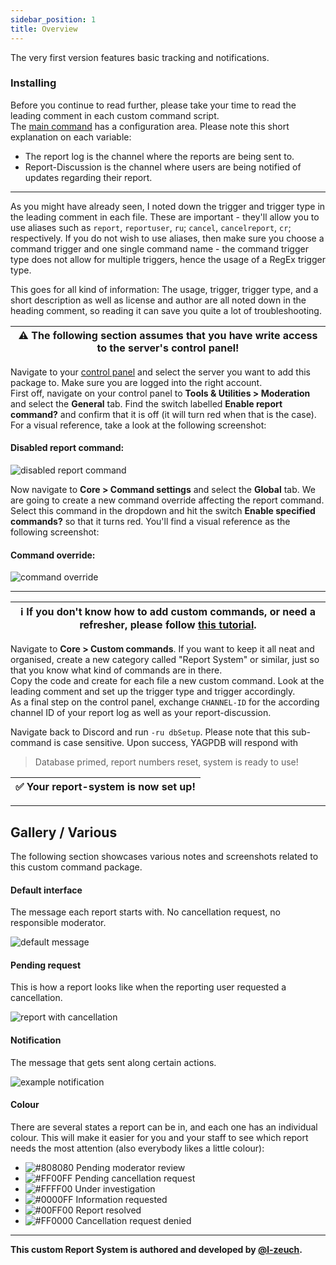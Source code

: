 ```yaml
---
sidebar_position: 1
title: Overview
---
```


The very first version features basic tracking and notifications.

### Installing

Before you continue to read further, please take your time to read the leading comment in each custom command script.  
The [main command](custom-report) has a configuration area. Please note this short explanation on each variable:

- The report log is the channel where the reports are being sent to.
- Report-Discussion is the channel where users are being notified of updates regarding their report.

---

As you might have already seen, I noted down the trigger and trigger type in the leading comment in each file.
These are important - they'll allow you to use aliases such as `report`, `reportuser`, `ru`; `cancel`, `cancelreport`, `cr`; respectively. If you do not wish to use aliases, then make sure you choose a command trigger and one single command name - the command trigger type does not allow for multiple triggers, hence the usage of a RegEx trigger type.

This goes for all kind of information: The usage, trigger, trigger type, and a short description as well as license and author are all noted down in the heading comment, so reading it can save you quite a lot of troubleshooting.

| ⚠ The following section assumes that you have write access to the server's control panel! |
| ----------------------------------------------------------------------------------------- |

Navigate to your [control panel](https://yagpdb.xyz/manage 'YAGPDB.xyz control panel') and select the server you want to add this package to. Make sure you are logged into the right account.  
First off, navigate on your control panel to **Tools & Utilities > Moderation** and select the **General** tab. Find the switch labelled **Enable report command?** and confirm that it is off (it will turn red when that is the case). For a visual reference, take a look at the following screenshot:

#### Disabled report command:

![disabled report command](https://i.imgur.com/9VW7BuS.png)

Now navigate to **Core > Command settings** and select the **Global** tab. We are going to create a new command override affecting the report command. Select this command in the dropdown and hit the switch **Enable specified commands?** so that it turns red. You'll find a visual reference as the following screenshot:

#### Command override:

![command override](https://i.imgur.com/BnJSZE3.png)

---

| ℹ If you don't know how to add custom commands, or need a refresher, please follow [this tutorial](https://learn.yagpdb.xyz/the-custom-command-interface 'How to add a custom command'). |
| ---------------------------------------------------------------------------------------------------------------------------------------------------------------------------------------- |

Navigate to **Core > Custom commands**. If you want to keep it all neat and organised, create a new category called "Report System" or similar, just so that you know what kind of commands are in there.  
Copy the code and create for each file a new custom command. Look at the leading comment and set up the trigger type and trigger accordingly.  
As a final step on the control panel, exchange `CHANNEL-ID` for the according channel ID of your report log as well as your report-discussion.

Navigate back to Discord and run `-ru dbSetup`. Please note that this sub-command is case sensitive. Upon success, YAGPDB will respond with

> Database primed, report numbers reset, system is ready to use!

| ✅ Your report-system is now set up! |
| ------------------------------------ |

---

## Gallery / Various

The following section showcases various notes and screenshots related to this custom command package.

#### Default interface

The message each report starts with. No cancellation request, no responsible moderator.

![default message](https://i.imgur.com/tkHJmr7.png)

#### Pending request

This is how a report looks like when the reporting user requested a cancellation.

![report with cancellation](https://i.imgur.com/QMUaV6I.png)

#### Notification

The message that gets sent along certain actions.

![example notification](https://i.imgur.com/ARLzkWZ.png)

#### Colour

There are several states a report can be in, and each one has an individual colour. This will make it easier for you and your staff to see which report needs the most attention (also everybody likes a little colour):

- ![#808080](https://cdn.discordapp.com/attachments/767771719720632350/793546124903317554/000000.png) Pending moderator review
- ![#FF00FF](https://cdn.discordapp.com/attachments/767771719720632350/793546157316898857/000000.png) Pending cancellation request
- ![#FFFF00](https://cdn.discordapp.com/attachments/767771719720632350/793546178070446140/000000.png) Under investigation
- ![#0000FF](https://cdn.discordapp.com/attachments/767771719720632350/793546199532699678/000000.png) Information requested
- ![#00FF00](https://cdn.discordapp.com/attachments/767771719720632350/793546218068115486/000000.png) Report resolved
- ![#FF0000](https://cdn.discordapp.com/attachments/767771719720632350/793546237483024394/000000.png) Cancellation request denied

---

**This custom Report System is authored and developed by [@l-zeuch](https://github.com/l-zeuch).**
